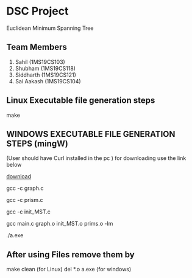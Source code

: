 # DSC Project
Euclidean Minimum Spanning Tree

## Team Members
1. Sahil (1MS19CS103)
2. Shubham (1MS19CS118)
3. Siddharth (1MS19CS121)
4. Sai Aakash (1MS19CS104)

## Linux Executable file generation steps ##

make

## WINDOWS EXECUTABLE FILE GENERATION STEPS (mingW) ##
(User should have Curl installed in the pc ) 
for downloading use the link below

[download](https://curl.se/windows/)

gcc -c graph.c

gcc -c prism.c

gcc -c init_MST.c

gcc main.c graph.o init_MST.o prims.o -lm


./a.exe

## After using Files remove them by ##

make clean (for Linux)
del *.o a.exe (for windows)
